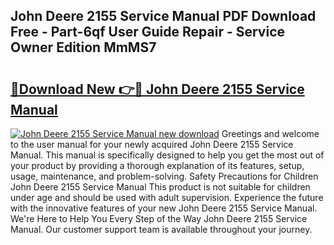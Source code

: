 ## John Deere 2155 Service Manual PDF Download Free - Part-6qf User Guide Repair - Service Owner Edition MmMS7

# <h2><a href="http://bc89933.oget.top/?id=John+Deere+2155+Service+Manual">🔗Download New 👉🔴 John Deere 2155 Service Manual</a></h2>

[![John Deere 2155 Service Manual new download](https://i.imgur.com/5g1atiW.png)](http://bc89933.oget.top/?id=John+Deere+2155+Service+Manual)
Greetings and welcome to the user manual for your newly acquired John Deere 2155 Service Manual. This manual is specifically designed to help you get the most out of your product by providing a thorough explanation of its features, setup, usage, maintenance, and problem-solving. Safety Precautions for Children John Deere 2155 Service Manual This product is not suitable for children under age and should be used with adult supervision. Experience the future with the innovative features of your new John Deere 2155 Service Manual. We're Here to Help You Every Step of the Way John Deere 2155 Service Manual. Our customer support team is available throughout your journey.
